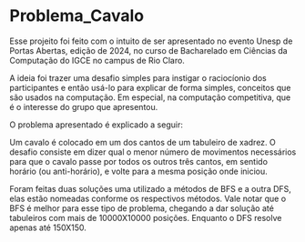 # Problema_Cavalo

Esse projeito foi feito com o intuito de ser apresentado no evento Unesp de Portas Abertas, edição de 2024, no curso de Bacharelado em Ciências da Computação do IGCE no campus de Rio Claro.

A ideia foi trazer uma desafio simples para instigar o raciocíonio dos participantes e então usá-lo para explicar de forma simples, conceitos que são usados na computação. Em especial, na computação competitiva, que é o interesse do grupo que apresentou.

O problema apresentado é explicado a seguir:

Um cavalo é colocado em um dos cantos de um tabuleiro de xadrez. O desafio consiste em dizer qual o menor número de movimentos necessários para que o cavalo passe por todos os outros três cantos, em sentido horário (ou anti-horário), e volte para a mesma posição onde iniciou.

Foram feitas duas soluções uma utilizado a métodos de BFS e a outra DFS, elas estão nomeadas conforme os respectivos métodos. Vale notar que o BFS é melhor para esse tipo de problema, chegando a dar solução até tabuleiros com mais de 10000X10000 posições. Enquanto o DFS resolve apenas até 150X150.
